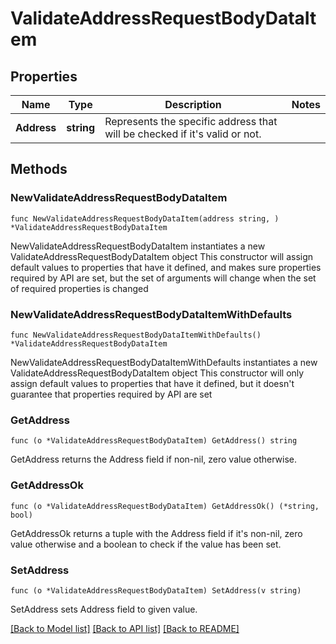# ValidateAddressRequestBodyDataItem

## Properties

Name | Type | Description | Notes
------------ | ------------- | ------------- | -------------
**Address** | **string** | Represents the specific address that will be checked if it&#39;s valid or not. | 

## Methods

### NewValidateAddressRequestBodyDataItem

`func NewValidateAddressRequestBodyDataItem(address string, ) *ValidateAddressRequestBodyDataItem`

NewValidateAddressRequestBodyDataItem instantiates a new ValidateAddressRequestBodyDataItem object
This constructor will assign default values to properties that have it defined,
and makes sure properties required by API are set, but the set of arguments
will change when the set of required properties is changed

### NewValidateAddressRequestBodyDataItemWithDefaults

`func NewValidateAddressRequestBodyDataItemWithDefaults() *ValidateAddressRequestBodyDataItem`

NewValidateAddressRequestBodyDataItemWithDefaults instantiates a new ValidateAddressRequestBodyDataItem object
This constructor will only assign default values to properties that have it defined,
but it doesn't guarantee that properties required by API are set

### GetAddress

`func (o *ValidateAddressRequestBodyDataItem) GetAddress() string`

GetAddress returns the Address field if non-nil, zero value otherwise.

### GetAddressOk

`func (o *ValidateAddressRequestBodyDataItem) GetAddressOk() (*string, bool)`

GetAddressOk returns a tuple with the Address field if it's non-nil, zero value otherwise
and a boolean to check if the value has been set.

### SetAddress

`func (o *ValidateAddressRequestBodyDataItem) SetAddress(v string)`

SetAddress sets Address field to given value.



[[Back to Model list]](../README.md#documentation-for-models) [[Back to API list]](../README.md#documentation-for-api-endpoints) [[Back to README]](../README.md)


